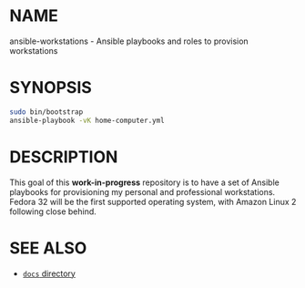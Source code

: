 # NAME

ansible-workstations - Ansible playbooks and roles to provision workstations 

# SYNOPSIS

``` sh
sudo bin/bootstrap
ansible-playbook -vK home-computer.yml
```

# DESCRIPTION

This goal of this **work-in-progress** repository is to have a set of Ansible
playbooks for provisioning my personal and professional workstations.
Fedora 32 will be the first supported operating system, with Amazon Linux 2
following close behind.

# SEE ALSO

- [`docs` directory](docs)
